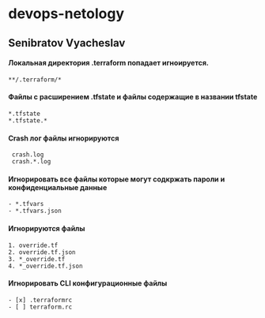# devops-netology
## Senibratov Vyacheslav

#### Локальная  директория .terraform попадает  игноируется.
```
**/.terraform/*
```

#### Файлы с расширением .tfstate  и файлы содержащие в названии tfstate
```
*.tfstate
*.tfstate.*
```

#### Crash лог файлы игнорируются
```
 crash.log
 crash.*.log
```

#### Игнорировать все файлы которые могут содкржать пароли и конфиденциальные данные
```
- *.tfvars
- *.tfvars.json
```

#### Игнорируются файлы
```
1. override.tf
2. override.tf.json
3. *_override.tf
4. *_override.tf.json
```

#### Игнорировать CLI конфигурационные файлы
```
- [x] .terraformrc
- [ ] terraform.rc
```